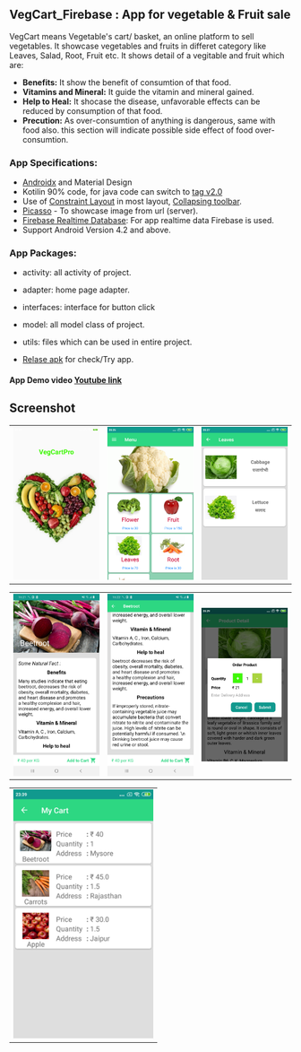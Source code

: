 VegCart_Firebase : App for vegetable &amp; Fruit sale
-----

VegCart means Vegetable's cart/ basket, an online platform to sell vegetables. It showcase vegetables and fruits in differet category like Leaves, Salad, Root, Fruit etc. It shows detail of a vegitable and fruit which are:

- **Benefits:** It show the benefit of consumtion of that food.
- **Vitamins and Mineral:** It guide the vitamin and mineral gained.
- **Help to Heal:** It shocase the disease, unfavorable effects can be reduced by consumption of that food.
- **Precution:** As over-consumtion of anything is dangerous, same with food also. this section will indicate possible side effect of food over-consumtion.

### App Specifications: 

- [Androidx](https://developer.android.com/jetpack/androidx) and Material Design
- Kotilin 90% code, for java code can switch to [tag v2.0](https://github.com/rahulkhatri19/VegCart_Firebase/tree/v2.0)
- Use of [Constraint Layout](https://developer.android.com/training/constraint-layout) in most layout, [Collapsing toolbar](https://material.io/develop/android/components/collapsing-toolbar-layout/).
- [Picasso](https://square.github.io/picasso/) - To showcase image from url (server).
- [Firebase Realtime Database](https://firebase.google.com/docs/database): For app realtime data Firebase is used.
- Support Android Version 4.2 and above.

### App Packages:

- activity: all activity of project.
- adapter: home page adapter.
- interfaces: interface for button click
- model: all model class of project.
- utils: files which can be used in entire project.

- [Relase apk](APK/VegCart.apk) for check/Try app. 

#### App Demo video [Youtube link](https://youtu.be/o5XZ_ZXkB6I)

Screenshot
----

<table>
  <tr>
    <td>
      <img src="screenshot/splash_screen.png" width=250 />
    </td>
    <td>
      <img src="screenshot/home_screen.png" width=250 />
    </td>
    <td>
      <img src="screenshot/flower_veg_screen.png" width=250 />
    </td>
  </tr>
</table> 

<table>
  <tr>
    <td>
      <img src="screenshot/detail_screen_1.png" width=250 />
    </td>
    <td>
      <img src="screenshot/detail_screen_2.png" width=250 />
    </td>
    <td>
      <img src="screenshot/order_screen.png" width=250 />
    </td>
  </tr>
</table> 

<table>
  <tr>
    <td>
      <img src="screenshot/cart_screen.png" width=250 />
    </td>
  </tr>
</table> 

